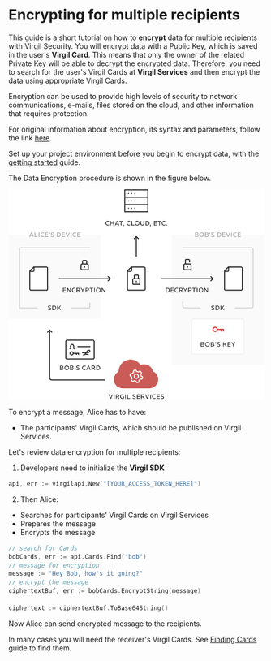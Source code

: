 # Encrypting for multiple recipients

This guide is a short tutorial on how to **encrypt** data for multiple recipients with Virgil Security. You will encrypt data with a Public Key, which is saved in the user's **Virgil Card**. This means that only the owner of the related Private Key will be able to decrypt the encrypted data. Therefore, you need to search for the user's Virgil Cards at **Virgil Services** and then encrypt the data using appropriate Virgil Cards.

Encryption can be used to provide high levels of security to network communications, e-mails, files stored on the cloud, and other information that requires protection.

For original information about encryption, its syntax and parameters, follow the link [here](https://github.com/VirgilSecurity/virgil/blob/wiki/wiki/glossary.md#encryption).

Set up your project environment before you begin to encrypt data, with the [getting started](/docs/guides/configuration/client-configuration.md) guide.

The Data Encryption procedure is shown in the figure below.

![Virgil Encryption Intro](/docs/img/Encryption_introduction.png "Data encryption")


To encrypt a message, Alice has to have:
 - The participants' Virgil Cards, which should be published on Virgil Services.

Let's review data encryption for multiple recipients:

1. Developers need to initialize the **Virgil SDK**

```go
api, err := virgilapi.New("[YOUR_ACCESS_TOKEN_HERE]")
```

2. Then Alice:


  -  Searches for participants' Virgil Cards on Virgil Services
  -  Prepares the message
  -  Encrypts the message

  ```go
  // search for Cards
  bobCards, err := api.Cards.Find("bob")
  // message for encryption
  message := "Hey Bob, how's it going?"
  // encrypt the message
  ciphertextBuf, err := bobCards.EncryptString(message)

  ciphertext := ciphertextBuf.ToBase64String()
  ```

Now Alice can send encrypted message to the recipients.

In many cases you will need the receiver's Virgil Cards. See [Finding Cards](/docs/guides/virgil-card/finding-card.md) guide to find them.
